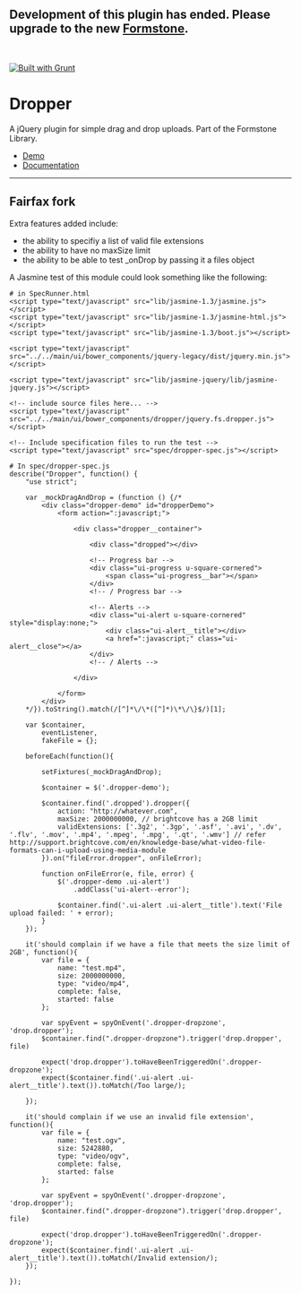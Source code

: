 <h2>Development of this plugin has ended. Please upgrade to the new <a href="http://formstone.it">Formstone</a>.</h2><br> 

<a href="http://gruntjs.com" target="_blank"><img src="https://cdn.gruntjs.com/builtwith.png" alt="Built with Grunt"></a> 
# Dropper 

A jQuery plugin for simple drag and drop uploads. Part of the Formstone Library. 

- [Demo](http://classic.formstone.it/components/Dropper/demo/index.html) 
- [Documentation](http://classic.formstone.it/dropper/) 



---

## Fairfax fork

Extra features added include:

* the ability to specifiy a list of valid file extensions
* the ability to have no maxSize limit
* the ability to be able to test _onDrop by passing it a files object

A Jasmine test of this module could look something like the following:

    # in SpecRunner.html
    <script type="text/javascript" src="lib/jasmine-1.3/jasmine.js"></script>
    <script type="text/javascript" src="lib/jasmine-1.3/jasmine-html.js"></script>
    <script type="text/javascript" src="lib/jasmine-1.3/boot.js"></script>

    <script type="text/javascript" src="../../main/ui/bower_components/jquery-legacy/dist/jquery.min.js"></script>

    <script type="text/javascript" src="lib/jasmine-jquery/lib/jasmine-jquery.js"></script>

    <!-- include source files here... -->
    <script type="text/javascript" src="../../main/ui/bower_components/dropper/jquery.fs.dropper.js"></script>

    <!-- Include specification files to run the test -->
    <script type="text/javascript" src="spec/dropper-spec.js"></script>

    # In spec/dropper-spec.js
    describe("Dropper", function() {
        "use strict";

        var _mockDragAndDrop = (function () {/*
            <div class="dropper-demo" id="dropperDemo">
                <form action=":javascript;">

                    <div class="dropper__container">

                        <div class="dropped"></div>

                        <!-- Progress bar -->
                        <div class="ui-progress u-square-cornered">
                            <span class="ui-progress__bar"></span>
                        </div>
                        <!-- / Progress bar -->

                        <!-- Alerts -->
                        <div class="ui-alert u-square-cornered" style="display:none;">
                            <div class="ui-alert__title"></div>
                            <a href=":javascript;" class="ui-alert__close"></a>
                        </div>
                        <!-- / Alerts -->

                    </div>

                </form>
            </div>
        */}).toString().match(/[^]*\/\*([^]*)\*\/\}$/)[1];

        var $container,
            eventListener,
            fakeFile = {};

        beforeEach(function(){

            setFixtures(_mockDragAndDrop);

            $container = $('.dropper-demo');

            $container.find('.dropped').dropper({
                action: "http://whatever.com",
                maxSize: 2000000000, // brightcove has a 2GB limit
                validExtensions: ['.3g2', '.3gp', '.asf', '.avi', '.dv', '.flv', '.mov', '.mp4', '.mpeg', '.mpg', '.qt', '.wmv'] // refer http://support.brightcove.com/en/knowledge-base/what-video-file-formats-can-i-upload-using-media-module
            }).on("fileError.dropper", onFileError);

            function onFileError(e, file, error) {
                $('.dropper-demo .ui-alert')
                    .addClass('ui-alert--error');

                $container.find('.ui-alert .ui-alert__title').text('File upload failed: ' + error);
            }
        });

        it('should complain if we have a file that meets the size limit of 2GB', function(){
            var file = {
                name: "test.mp4",
                size: 2000000000,
                type: "video/mp4",
                complete: false,
                started: false
            };

            var spyEvent = spyOnEvent('.dropper-dropzone', 'drop.dropper');
            $container.find(".dropper-dropzone").trigger('drop.dropper', file)

            expect('drop.dropper').toHaveBeenTriggeredOn('.dropper-dropzone');
            expect($container.find('.ui-alert .ui-alert__title').text()).toMatch(/Too large/);

        });

        it('should complain if we use an invalid file extension', function(){
            var file = {
                name: "test.ogv",
                size: 5242880,
                type: "video/ogv",
                complete: false,
                started: false
            };

            var spyEvent = spyOnEvent('.dropper-dropzone', 'drop.dropper');
            $container.find(".dropper-dropzone").trigger('drop.dropper', file)

            expect('drop.dropper').toHaveBeenTriggeredOn('.dropper-dropzone');
            expect($container.find('.ui-alert .ui-alert__title').text()).toMatch(/Invalid extension/);
        });

    });
